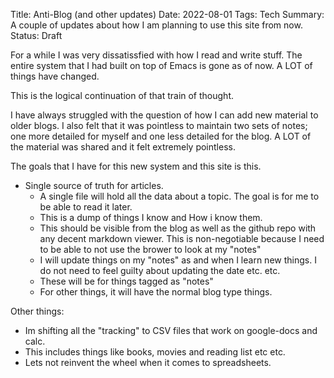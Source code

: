 Title: Anti-Blog (and other updates)
Date: 2022-08-01
Tags: Tech
Summary: A couple of updates about how I am planning to use this site from now.
Status: Draft

For a while I was very dissatissfied with how I read and write stuff.
The entire system that I had built on top of Emacs is gone as of now. A LOT of things have changed.

This is the logical continuation of that train of thought.


I have always struggled with the question of how I can add new material to older blogs.
I also felt that it was pointless to maintain two sets of notes; one more detailed for myself and one less detailed for the blog. A LOT of the material was shared and it felt extremely pointless.

The goals that I have for this new system and this site is this.

- Single source of truth for articles.
    - A single file will hold all the data about a topic. The goal is for me to be able to read it later.
    - This is a dump of things I know and How i know them.
    - This should be visible from the blog as well as the github repo with any decent markdown viewer. This is non-negotiable because I need to be able to not use the brower to look at my "notes"
    - I will update things on my "notes" as and when I learn new things. I do not need to feel guilty about updating the date etc. etc. 
    - These will be for things tagged as "notes"
    - For other things, it will have the normal blog type things.

Other things:
- Im shifting all the "tracking" to CSV files that work on google-docs and calc.
- This includes things like books, movies and reading list etc etc.
- Lets not reinvent the wheel when it comes to spreadsheets.

